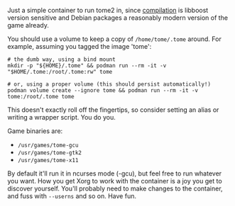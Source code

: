 Just a simple container to run tome2 in, since [compilation](https://github.com/tome2/tome2) is libboost version sensitive and Debian packages a reasonably modern version of the game already.

You should use a volume to keep a copy of `/home/tome/.tome` around. For example, assuming you tagged the image 'tome':

    # the dumb way, using a bind mount
    mkdir -p "${HOME}/.tome" && podman run --rm -it -v "$HOME/.tome:/root/.tome:rw" tome

    # or, using a proper volume (this should persist automatically!)
    podman volume create --ignore tome && podman run --rm -it -v tome:/root/.tome tome

This doesn't exactly roll off the fingertips, so consider setting an alias or writing a wrapper script. You do you.

Game binaries are:
  - `/usr/games/tome-gcu`
  - `/usr/games/tome-gtk2`
  - `/usr/games/tome-x11`

By default it'll run it in ncurses mode (-gcu), but feel free to run whatever you want. How you get Xorg to work with the container is a joy you get to discover yourself. You'll probably need to make changes to the container, and fuss with `--userns` and so on. Have fun.
